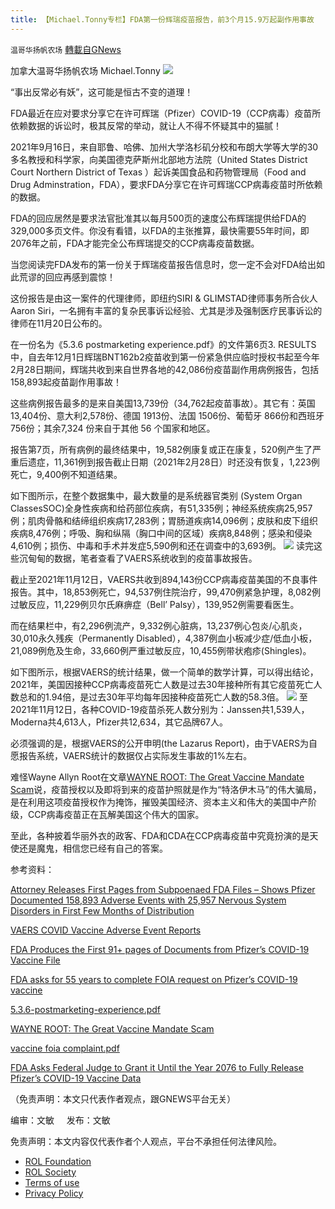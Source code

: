 ```yaml
---
title: 【Michael.Tonny专栏】FDA第一份辉瑞疫苗报告，前3个月15.9万起副作用事故
---
```

`温哥华扬帆农场` [轉載自GNews](https://gnews.org/zh-hans/1687365/)

加拿大温哥华扬帆农场  Michael.Tonny
![](https://assets.gnews.org/wp-content/uploads/2021/11/22-100.jpg)


“事出反常必有妖”，这可能是恒古不变的道理！

FDA最近在应对要求分享它在许可辉瑞（Pfizer）COVID-19（CCP病毒）疫苗所依赖数据的诉讼时，极其反常的举动，就让人不得不怀疑其中的猫腻！

2021年9月16日，来自耶鲁、哈佛、加州大学洛杉矶分校和布朗大学等大学的30多名教授和科学家，向美国德克萨斯州北部地方法院（United States District Court Northern District of Texas ）起诉美国食品和药物管理局（Food and Drug Adminstration，FDA），要求FDA分享它在许可辉瑞CCP病毒疫苗时所依赖的数据。

FDA的回应居然是要求法官批准其以每月500页的速度公布辉瑞提供给FDA的329,000多页文件。你没有看错，以FDA的主张推算，最快需要55年时间，即2076年之前，FDA才能完全公布辉瑞提交的CCP病毒疫苗数据。

当您阅读完FDA发布的第一份关于辉瑞疫苗报告信息时，您一定不会对FDA给出如此荒谬的回应再感到震惊！

这份报告是由这一案件的代理律师，即纽约SIRI & GLIMSTAD律师事务所合伙人Aaron Siri，一名拥有丰富的复杂民事诉讼经验、尤其是涉及强制医疗民事诉讼的律师在11月20日公布的。

在一份名为《5.3.6 postmarketing experience.pdf》的文件第6页3. RESULTS中，自去年12月1日辉瑞BNT162b2疫苗收到第一份紧急供应临时授权书起至今年 2月28日期间，辉瑞共收到来自世界各地的42,086份疫苗副作用病例报告，包括158,893起疫苗副作用事故！

这些病例报告最多的是来自美国13,739份（34,762起疫苗事故）。其它有：英国13,404份、意大利2,578份、德国 1913份、法国 1506份、葡萄牙 866份和西班牙756份；其余7,324 份来自于其他 56 个国家和地区。

报告第7页，所有病例的最终结果中，19,582例康复或正在康复，520例产生了严重后遗症，11,361例到报告截止日期（2021年2月28日）时还没有恢复，1,223例死亡，9,400例不知道结果。

如下图所示，在整个数据集中，最大数量的是系统器官类别 (System Organ ClassesSOC)全身性疾病和给药部位疾病，有51,335例；神经系统疾病25,957例；肌肉骨骼和结缔组织疾病17,283例；胃肠道疾病14,096例；皮肤和皮下组织疾病8,476例；呼吸、胸和纵隔（胸口中间的区域）疾病8,848例；感染和侵染4,610例；损伤、中毒和手术并发症5,590例和还在调查中的3,693例。
![](https://assets.gnews.org/wp-content/uploads/2021/11/2-47.png)
读完这些沉甸甸的数据，笔者查看了VAERS系统收到的疫苗事故报告。

截止至2021年11月12日，VAERS共收到894,143份CCP病毒疫苗美国的不良事件报告。其中，18,853例死亡，94,537例住院治疗，99,470例紧急护理，8,082例过敏反应，11,229例贝尔氏麻痹症（Bell’ Palsy），139,952例需要看医生。

而在结果栏中，有2,296例流产，9,332例心脏病，13,237例心包炎/心肌炎，30,010永久残疾（Permanently Disabled），4,387例血小板减少症/低血小板，21,089例危及生命，33,660例严重过敏反应，10,455例带状疱疹(Shingles)。

如下图所示，根据VAERS的统计结果，做一个简单的数学计算，可以得出结论，2021年，美国因接种CCP病毒疫苗死亡人数是过去30年接种所有其它疫苗死亡人数总和的1.94倍，是过去30年平均每年因接种疫苗死亡人数的58.3倍。
![](https://assets.gnews.org/wp-content/uploads/2021/11/1637639655333_1.png)
至2021年11月12日，各种COVID-19疫苗杀死人数分别为：Janssen共1,539人，Moderna共4,613人，Pfizer共12,634，其它品牌67人。

必须强调的是，根据VAERS的公开申明(the Lazarus Report)，由于VAERS为自愿报告系统，VAERS统计的数据仅占实际发生事故的1%左右。

难怪Wayne Allyn Root在文章[WAYNE ROOT: The Great Vaccine Mandate Scam](https://www.thegatewaypundit.com/2021/11/wayne-root-great-vaccine-mandate-scam/)说，疫苗授权以及即将到来的疫苗护照就是作为“特洛伊木马”的伟大骗局，是在利用这项疫苗授权作为掩饰，摧毁美国经济、资本主义和伟大的美国中产阶级，CCP病毒疫苗正在瓦解美国这个伟大的国家。

至此，各种披着华丽外衣的政客、FDA和CDA在CCP病毒疫苗中究竟扮演的是天使还是魔鬼，相信您已经有自己的答案。

参考资料：

[Attorney Releases First Pages from Subpoenaed FDA Files – Shows Pfizer Documented 158,893 Adverse Events with 25,957 Nervous System Disorders in First Few Months of Distribution](https://www.thegatewaypundit.com/2021/11/attorney-releases-first-pages-subpoenaed-fda-files-shows-pfizer-documented-158893-adverse-events-25957-nervous-system-disorders/)

[VAERS COVID Vaccine Adverse Event Reports](https://openvaers.com/covid-data)

[FDA Produces the First 91+ pages of Documents from Pfizer’s COVID-19 Vaccine File](https://aaronsiri.substack.com/p/fda-produces-the-first-91-pages-of)

[FDA asks for 55 years to complete FOIA request on Pfizer’s COVID-19 vaccine](https://www.fiercepharma.com/pharma/fda-requests-55-years-to-complete-foia-request-pfizer-s-covid-19-vaccine)

[5.3.6-postmarketing-experience.pdf](https://phmpt.org/wp-content/uploads/2021/11/5.3.6-postmarketing-experience.pdf)

[WAYNE ROOT: The Great Vaccine Mandate Scam](https://www.thegatewaypundit.com/2021/11/wayne-root-great-vaccine-mandate-scam/)

[vaccine foia complaint.pdf](https://fingfx.thomsonreuters.com/gfx/legaldocs/klvykdlryvg/vaccine%20foia%20complaint.pdf)

[FDA Asks Federal Judge to Grant it Until the Year 2076 to Fully Release Pfizer’s COVID-19 Vaccine Data](https://aaronsiri.substack.com/p/fda-asks-federal-judge-to-grant-it)

（免责声明：本文只代表作者观点，跟GNEWS平台无关）

编审：文敏     发布：文敏

 

免责声明：本文内容仅代表作者个人观点，平台不承担任何法律风险。

- [ROL Foundation](https://rolfoundation.org/)
- [ROL Society](https://rolsociety.org/)
- [Terms of use](https://gnews.org/terms-of-use-3/)
- [Privacy Policy](https://gnews.org/privacy-policy/)
